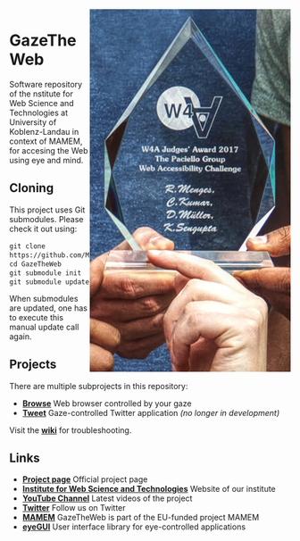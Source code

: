 <img align="right" src="Browse/media/Award.jpg"/>

# GazeTheWeb
Software repository of the nstitute for Web Science and Technologies at University of Koblenz-Landau in context of MAMEM, for accesing the Web using eye and mind. 

## Cloning
This project uses Git submodules. Please check it out using:
```
git clone https://github.com/MAMEM/GazeTheWeb
cd GazeTheWeb
git submodule init
git submodule update
```
When submodules are updated, one has to execute this manual update call again.

## Projects
There are multiple subprojects in this repository:
* [**Browse**](Browse) Web browser controlled by your gaze
* [**Tweet**](Tweet) Gaze-controlled Twitter application *(no longer in development)*

Visit the [**wiki**](https://github.com/MAMEM/GazeTheWeb/wiki) for troubleshooting.

## Links
* [**Project page**](http://west.uni-koblenz.de/en/research/gazetheweb) Official project page
* [**Institute for Web Science and Technologies**](http://west.uni-koblenz.de) Website of our institute
* [**YouTube Channel**](https://www.youtube.com/channel/UCiM5FSmeFyeU1s4tj_e794Q) Latest videos of the project
* [**Twitter**](https://twitter.com/GazeTheWeb) Follow us on Twitter
* [**MAMEM**](http://www.mamem.eu) GazeTheWeb is part of the EU-funded project MAMEM
* [**eyeGUI**](https://github.com/raphaelmenges/eyegui) User interface library for eye-controlled applications

